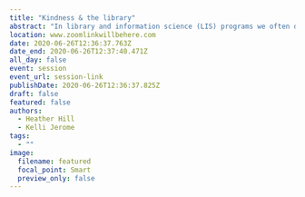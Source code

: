 ```yaml
---
title: "Kindness & the library"
abstract: "In library and information science (LIS) programs we often discuss the ‘soft skills’, the interpersonal communication skills that make interactions with the public stronger. The proposed poster outlines reading and thinking around the concepts of kindness, empathy, and an ethic of care (Tronto, 1993) in relation to library services. We plan to outline three different areas. 1) We will discuss the work we are doing to tease apart the concepts of empathy and kindness in the LIS literature. 2) We will outline how these ideas are discussed in other disciplines, including sociology, brain science, psychology, nursing, and ethics. 3) lastly, we plan to discuss the benefits and challenges inherent in developing these concepts more fully for LIS practitioners."
location: www.zoomlinkwillbehere.com
date: 2020-06-26T12:36:37.763Z
date_end: 2020-06-26T12:37:40.471Z
all_day: false
event: session
event_url: session-link
publishDate: 2020-06-26T12:36:37.825Z
draft: false
featured: false
authors:
  - Heather Hill
  - Kelli Jerome
tags:
  - ""
image:
  filename: featured
  focal_point: Smart
  preview_only: false
---
```

